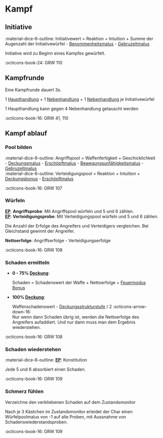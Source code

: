 # Kampf

## Initiative

:material-dice-6-outline: Initiativewert = Reaktion + Intuition + Summe der Augenzahl der Initiativewürfel - [Benommenheitsmalus](status.md#benommen) - [Gebruzeltmalus](status.md#gebruzelt)

Initiative wird zu Beginn eines Kampfes gewürfelt.

:octicons-book-24: GRW 110

## Kampfrunde

Eine Kampfrunde dauert 3s.

1 [Haupthandlung](handlungen.md#haupthandlungen) + 1 [Nebenhandlung](handlungen.md#nebenhandlungen) + 1 [Nebenhandlung](handlungen.md#nebenhandlungen) je Initiativewürfel

1 Haupthandlung kann gegen 4 Nebenhandlung getauscht werden

:octicons-book-16: GRW 41, 110

## Kampf ablauf

### Pool bilden

:material-dice-6-outline: Angriffspool = Waffenfertigkeit + Geschicklichkeit - [Deckungsmalus](status.md#deckung-1-4) -
    [Erschöpftmalus](status.md#erschopft-1-3) -
    [Bewegungsunfähigkeitsmalus](status.md#bewegungsunfahig) - [Gebruzeltmalus](status.md#gebruzelt)  
:material-dice-6-outline: Verteidigungspool = Reaktion + Intuition + [Deckungsbonus](status.md#deckung-1-4) -
    [Erschöpftmalus](status.md#erschopft-1-3)  

:octicons-book-16: GRW 107

### Würfeln

**[EP](proben.md#einfache-proben-ep)**: **Angriffsprobe**: Mit Angriffspool würfeln und 5 und 6 zählen.  
**[EP](proben.md#einfache-proben-ep)**: **Verteidigungsprobe**: Mit Verteidigungspool würfeln und 5 und 6 zählen.

Die Anzahl der Erfolge des Angreifers und Verteidigers vergleichen. Bei Gleichstand gewinnt der Angreifer.

**Nettoerfolge**: Angriffserfolge - Verteidigungserfolge

:octicons-book-16: GRW 108

### Schaden ermitteln

- **0 - 75% [Deckung](status.md#deckung-1-4)**:

    Schaden = Schadenswert der Waffe + Nettoerfolge + [Feuermodus Bonus](waffen.md#feuermodi)  

- **100% [Deckung](status.md#deckung-1-4)**:  

    Waffenschadenswert - [Deckungsstrukturstufe](barrieren.md#strukturstufen) / 2 :octicons-arrow-down-16:  
    Nur wenn dann Schaden übrig ist, werden die Nettoerfolge des Angreifers aufaddiert. Und nur dann muss man dem Ergebnis wiederstehen.

:octicons-book-16: GRW 108

### Schaden wiederstehen

:material-dice-6-outline: **[EP](proben.md#einfache-proben-ep)**: Konstitution

Jede 5 und 6 absorbiert einen Schaden.

:octicons-book-16: GRW 109

### Schmerz fühlen

Verzeichne den verbliebenen Schaden auf dem Zustandsmonitor

Nach je 3 Kästchen im Zustandsmonitor erleidet der Char einen Würfelpoolmalus von -1 auf alle Proben, mit Aussnahme von Schadenswiederstandsproben.

:octicons-book-16: GRW 109
